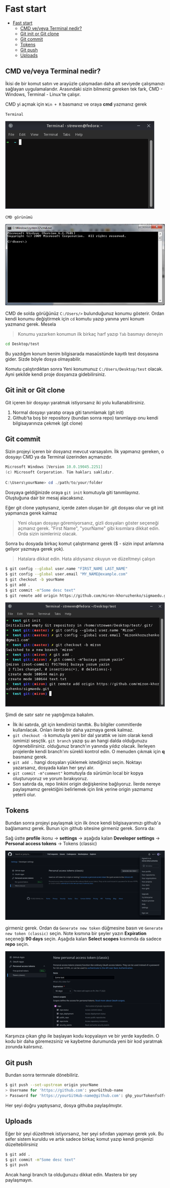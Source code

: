# Fast start

- [Fast start](#fast-start)
	- [CMD ve/veya Terminal nedir?](#cmd-veveya-terminal-nedir)
	- [Git init or Git clone](#git-init-or-git-clone)
	- [Git commit](#git-commit)
	- [Tokens](#tokens)
	- [Git push](#git-push)
	- [Uploads](#uploads)

## CMD ve/veya Terminal nedir?

İkisi de bir komut satırı ve arayüzle çalışmadan daha alt seviyede çalışmanızı sağlayan uygulamalarıdır. Arasındaki sizin bilmeniz gereken tek fark, CMD - Windows, Terminal - Linux'te çalışır.

CMD yi açmak için `Win + R` basmanız ve oraya **cmd** yazmanız gerek

`Terminal`

<img src="./src/terminal.png">

`CMD görünümü`

<img src="./src/cmd.jpg">

CMD de solda görüğünüz `C:/Users/>` bulunduğunuz konumu gösterir. Ordan kendi konumu değiştirmek için `cd` komutu yazıp yanına yeni konum yazmanız gerek. Mesela

> Konumu yazarken konumun ilk birkaç harf yazıp `Tab` basmayı deneyin 

```bash
cd Desktop/test 
```

Bu yazdığım konum benim bilgisarada masaüstünde kayıtlı test dosyasına gider. Sizde böyle dosya olmayabilir. 

Komutu çalıştırdıktan sonra Yeni konumunuz `C:/Users/Desktop/test` olacak. Ayni şekilde kendi proje dosyanıza gidebilirsiniz.

## Git init or Git clone

Git içeren bir dosyayı yaratmak istiyorsanız iki yolu kullanabilirsiniz.

1. Normal dosyayı yaratıp oraya giti tanımlamak (git init)
2. Github'ta boş bir repository (bundan sonra repo) tanımlayıp onu kendi bilgisayarınıza çekmek (git clone)

## Git commit

Sizin projeyi içeren bir dosyanız mevcut varsayalım. İlk yapmanız gereken, o dosyayı CMD ya da Terminal üzerinden açmanızdır. 

```powershell
Microsoft Windows [Version 10.0.19045.2251]
(c) Microsoft Corporation. Tüm hakları saklıdır.

C:\Users\yourName> cd ./path/to/your/folder
```

Dosyaya geldiğinizde oraya `git init` komutuyla giti tanımlayınız. Oluştuğuna dair bir mesaj alacaksınız. 

Eğer git clone yaptıysanız, içerde zaten oluşan bir .git dosyası olur ve git init yapmanıza gerek kalmaz

>Yeni oluşan dosyayı göremiyorsanız, gizli dosyaları göster seçeneği açmanız gerek. "First Name", "yourName" gibi kısımlara dikkat edin. Orda sizin isimleriniz olacak.

Sonra bu dosyada birkaç komut çalıştırmanız gerek ($ - sizin input anlamına geliyor yazmaya gerek yok).

>Hatalara dikkat edin. Hata aldıysanız okuyun ve düzeltmeyi çalışın

```bash
$ git config --global user.name "FIRST_NAME LAST_NAME"
$ git config --global user.email "MY_NAME@example.com"
$ git checkout -b yourName
$ git add .
$ git commit -m"Some desc text"
$ git remote add origin https://github.com/miron-khoruzhenko/sigmaedu.git
```

![](./src/consolelogs.png)

Şimdi de satır satır ne yaptığımıza bakalım.

* İlk iki satırda, git için kendimizi tanıttık. Bu bilgiler commitlerde kullanılacak. Onları ilerde bir daha yazmaya gerek kalmaz.
* `git checkout -b` komutuyla yeni bir dal yarattık ve isim olarak kendi ismimizi sesçtik. `git branch` yazıp şu an hangi dalda olduğunuzu öğrenebilirsiniz. olduğunuz branch'ın yanında yıldız olacak. İlerleyen projelerde kendi branch'ını sürekli kontrol edin. O menuden çıkmak için **q** basmanız gerek.
* `git add .` hangi dosyaları yüklemek istediğinizi seçin. Noktayı yazarsanız, dosyada kalan her şeyi alır.
* `git commit -m"comment"` komutuyla da sürümün local bir kopya oluşturuyoruz ve yorum bırakıyoruz.
* Son satırda da, repo linkini origin değişkenine bağlıyoruz. İlerde nereye paylaşmamız gerektiğini belirlemek için link yerine origin yazmamız yeterli olur.


## Tokens

Bundan sonra projeyi paylaşmak için ilk önce kendi bilgisayarımızı github'a bağlamamız gerek. Bunun için github sitesine girmeniz gerek. Sonra da:

Sağ üstte **profile** ikonu -> **settings** -> aşağıda kalan **Developer settings** -> **Personal access tokens** -> Tokens (classic)

![](./src/token.png)

girmeniz gerek. Ordan da `Generate new token` düğmesine basın ve `Generate new token (classic)` seçin. Note kısmına bir şeyler yazın **Expiration** seçeneği **90 days** seçin. Aşağıda kalan **Select scopes** kısmında da sadece **repo** seçin.

![](./src/token1.png)

Karşınıza çıkan ghp ile başlayan kodu kopyalayın ve bir yerde kaydedin. O kodu bir daha göremezsiniz ve kaybetme durumunda yeni bir kod yaratmak zorunda kalırsınız.

## Git push

Bundan sonra termınale dönebiliriz.

```bash
$ git push --set-upstream origin yourName
> Username for 'https://github.com': yourGithub-name
> Password for 'https://yourGitHub-name@github.com': ghp_yourTokenfsdfsdfsdfsdfdsfsfd
```

Her şeyi doğru yaptıysanız, dosya githuba paylaşılmıştır.

## Uploads

Eğer bir şeyi düzeltmek istiyorsanız, her şeyi sıfırdan yapmayı gerek yok. Bu sefer sistem kuruldu ve artık sadece birkaç komut yazıp kendi projenizi düzeltebilirsiniz

```bash
$ git add .
$ git commit -m"Some desc text"
$ git push
```

Ancak hangi branch ta olduğunuzu dikkat edin. Mastera bir şey paylaşmayın. 